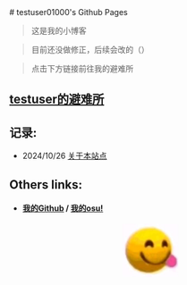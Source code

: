 <link rel="stylesheet" href="{{ '/assets/css/style.css' | relative_url }}">
# testuser01000's Github Pages

> 这是我的小博客

> 目前还没做修正，后续会改的（）

> 点击下方链接前往我的避难所

## [testuser的避难所](http://testuser.ysepan.com)

## 记录:
- 2024/10/26 [关于本站点](docs/1.md)

## Others links:

- #### [我的Github](https://github.com/testuser01000) / [我的osu!](https://osu.ppy.sh/users/31860102) 

<p align="center"><img src="!.jpg" width="100"/></p>
